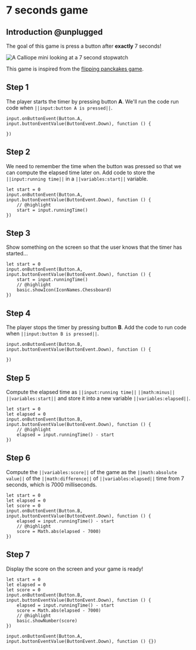 # 7 seconds game

## Introduction @unplugged

The goal of this game is press a button after **exactly** 7 seconds!

![A Calliope mini looking at a 7 second stopwatch](/static/mb/projects/7-seconds.png)

This game is inspired from the [flipping panckakes game](https://www.elecfreaks.com/blog/post/flipping-pancakes-microbit-game.html).

## Step 1

The player starts the timer by pressing button **A**. We'll run the code run code when ``||input:button A is pressed||``.

```blocks
input.onButtonEvent(Button.A, input.buttonEventValue(ButtonEvent.Down), function () {
	
})
```

## Step 2

We need to remember the time when the button was pressed so that we can compute the elapsed time later on.
Add code to store the ``||input:running time||`` in a ``||variables:start||`` variable.

```blocks
let start = 0
input.onButtonEvent(Button.A, input.buttonEventValue(ButtonEvent.Down), function () {
    // @highlight
    start = input.runningTime()
})
```

## Step 3

Show something on the screen so that the user knows that the timer has started...

```blocks
let start = 0
input.onButtonEvent(Button.A, input.buttonEventValue(ButtonEvent.Down), function () {
    start = input.runningTime()
    // @highlight
    basic.showIcon(IconNames.Chessboard)
})
```

## Step 4

The player stops the timer by pressing button **B**. Add the code to run code when ``||input:button B is pressed||``.

```blocks
input.onButtonEvent(Button.B, input.buttonEventValue(ButtonEvent.Down), function () {
	
})
```

## Step 5

Compute the elapsed time as ``||input:running time||`` ``||math:minus||`` ``||variables:start||`` and store it into a new variable ``||variables:elapsed||``.

```blocks
let start = 0
let elapsed = 0
input.onButtonEvent(Button.B, input.buttonEventValue(ButtonEvent.Down), function () {
    // @highlight
    elapsed = input.runningTime() - start
})
```

## Step 6

Compute the ``||variables:score||`` of the game as the ``||math:absolute value||`` of the ``||math:difference||`` of ``||variables:elapsed||`` time from 7 seconds, which is 7000 milliseconds.

```blocks
let start = 0
let elapsed = 0
let score = 0
input.onButtonEvent(Button.B, input.buttonEventValue(ButtonEvent.Down), function () {
    elapsed = input.runningTime() - start
    // @highlight
    score = Math.abs(elapsed - 7000)
})
```

## Step 7

Display the score on the screen and your game is ready!

```blocks
let start = 0
let elapsed = 0
let score = 0
input.onButtonEvent(Button.B, input.buttonEventValue(ButtonEvent.Down), function () {
    elapsed = input.runningTime() - start
    score = Math.abs(elapsed - 7000)
    // @highlight
    basic.showNumber(score)
})
```

```template
input.onButtonEvent(Button.A, input.buttonEventValue(ButtonEvent.Down), function () {})
```
